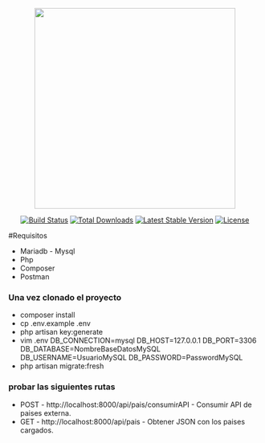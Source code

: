 <p align="center"><a href="https://laravel.com" target="_blank"><img src="https://raw.githubusercontent.com/laravel/art/master/logo-lockup/5%20SVG/2%20CMYK/1%20Full%20Color/laravel-logolockup-cmyk-red.svg" width="400"></a></p>

<p align="center">
<a href="https://travis-ci.org/laravel/framework"><img src="https://travis-ci.org/laravel/framework.svg" alt="Build Status"></a>
<a href="https://packagist.org/packages/laravel/framework"><img src="https://img.shields.io/packagist/dt/laravel/framework" alt="Total Downloads"></a>
<a href="https://packagist.org/packages/laravel/framework"><img src="https://img.shields.io/packagist/v/laravel/framework" alt="Latest Stable Version"></a>
<a href="https://packagist.org/packages/laravel/framework"><img src="https://img.shields.io/packagist/l/laravel/framework" alt="License"></a>
</p>

#Requisitos
* Mariadb - Mysql
* Php
* Composer
* Postman

### Una vez clonado el proyecto
* composer install
* cp .env.example .env
* php artisan key:generate
* vim .env
 	DB_CONNECTION=mysql
	DB_HOST=127.0.0.1
	DB_PORT=3306
	DB_DATABASE=NombreBaseDatosMySQL
	DB_USERNAME=UsuarioMySQL
	DB_PASSWORD=PasswordMySQL
* php artisan migrate:fresh

### probar las siguientes rutas
* POST - http://localhost:8000/api/pais/consumirAPI	- Consumir API de paises externa.
*  GET - http://localhost:8000/api/pais			- Obtener JSON con los paises cargados.


